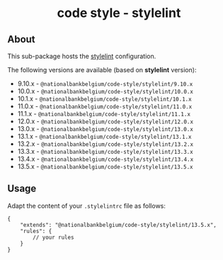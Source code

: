<h1 align="center">
   code style - stylelint
</h1>

## About

This sub-package hosts the [stylelint](https://stylelint.io) configuration.

The following versions are available (based on **stylelint** version):

-   9.10.x - `@nationalbankbelgium/code-style/stylelint/9.10.x`
-   10.0.x - `@nationalbankbelgium/code-style/stylelint/10.0.x`
-   10.1.x - `@nationalbankbelgium/code-style/stylelint/10.1.x`
-   11.0.x - `@nationalbankbelgium/code-style/stylelint/11.0.x`
-   11.1.x - `@nationalbankbelgium/code-style/stylelint/11.1.x`
-   12.0.x - `@nationalbankbelgium/code-style/stylelint/12.0.x`
-   13.0.x - `@nationalbankbelgium/code-style/stylelint/13.0.x`
-   13.1.x - `@nationalbankbelgium/code-style/stylelint/13.1.x`
-   13.2.x - `@nationalbankbelgium/code-style/stylelint/13.2.x`
-   13.3.x - `@nationalbankbelgium/code-style/stylelint/13.3.x`
-   13.4.x - `@nationalbankbelgium/code-style/stylelint/13.4.x`
-   13.5.x - `@nationalbankbelgium/code-style/stylelint/13.5.x`

## Usage

Adapt the content of your `.stylelintrc` file as follows:

```text
{
	"extends": "@nationalbankbelgium/code-style/stylelint/13.5.x",
	"rules": {
		// your rules
	}
}
```
